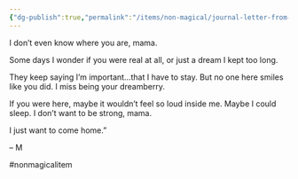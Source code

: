 ```yaml
---
{"dg-publish":true,"permalink":"/items/non-magical/journal-letter-from-miren/"}
---
```


I don’t even know where you are, mama.

Some days I wonder if you were real at all, or just a dream I kept too long.

They keep saying I’m important…that I have to stay. But no one here smiles like you did. I miss being your dreamberry.

If you were here, maybe it wouldn’t feel so loud inside me. Maybe I could sleep. I don’t want to be strong, mama. 

I just want to come home.”

– M

#nonmagicalitem
